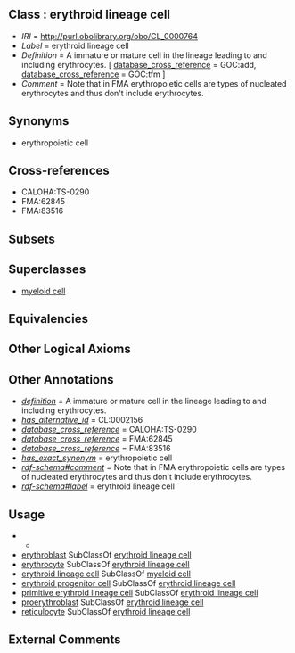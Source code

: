 
## Class : erythroid lineage cell

 * *IRI* = http://purl.obolibrary.org/obo/CL_0000764
 * *Label* = erythroid lineage cell
 * *Definition* = A immature or mature cell in the lineage leading to and including erythrocytes. [ [database_cross_reference](../../ef/oboInOwl#hasDbXref.md) = GOC:add, [database_cross_reference](../../ef/oboInOwl#hasDbXref.md) = GOC:tfm ]
 * *Comment* = Note that in FMA erythropoietic cells are types of nucleated erythrocytes and thus don't include erythrocytes.

## Synonyms

 * erythropoietic cell

## Cross-references

 * CALOHA:TS-0290
 * FMA:62845
 * FMA:83516

## Subsets


## Superclasses

 * [myeloid cell](../../CL/63/CL_0000763.md)

## Equivalencies


## Other Logical Axioms


## Other Annotations

 * *[definition](../../IAO/15/IAO_0000115.md)* = A immature or mature cell in the lineage leading to and including erythrocytes.
 * *[has_alternative_id](../../Id/oboInOwl#hasAlternativeId.md)* = CL:0002156
 * *[database_cross_reference](../../ef/oboInOwl#hasDbXref.md)* = CALOHA:TS-0290
 * *[database_cross_reference](../../ef/oboInOwl#hasDbXref.md)* = FMA:62845
 * *[database_cross_reference](../../ef/oboInOwl#hasDbXref.md)* = FMA:83516
 * *[has_exact_synonym](../../ym/oboInOwl#hasExactSynonym.md)* = erythropoietic cell
 * *[rdf-schema#comment](../../nt/rdf-schema#comment.md)* = Note that in FMA erythropoietic cells are types of nucleated erythrocytes and thus don't include erythrocytes.
 * *[rdf-schema#label](../../el/rdf-schema#label.md)* = erythroid lineage cell

## Usage

 * -
 * [erythroblast](../../CL/65/CL_0000765.md) SubClassOf [erythroid lineage cell](../../CL/64/CL_0000764.md)
 * [erythrocyte](../../CL/32/CL_0000232.md) SubClassOf [erythroid lineage cell](../../CL/64/CL_0000764.md)
 * [erythroid lineage cell](../../CL/64/CL_0000764.md) SubClassOf [myeloid cell](../../CL/63/CL_0000763.md)
 * [erythroid progenitor cell](../../CL/38/CL_0000038.md) SubClassOf [erythroid lineage cell](../../CL/64/CL_0000764.md)
 * [primitive erythroid lineage cell](../../CL/17/CL_0002417.md) SubClassOf [erythroid lineage cell](../../CL/64/CL_0000764.md)
 * [proerythroblast](../../CL/47/CL_0000547.md) SubClassOf [erythroid lineage cell](../../CL/64/CL_0000764.md)
 * [reticulocyte](../../CL/58/CL_0000558.md) SubClassOf [erythroid lineage cell](../../CL/64/CL_0000764.md)

## External Comments

